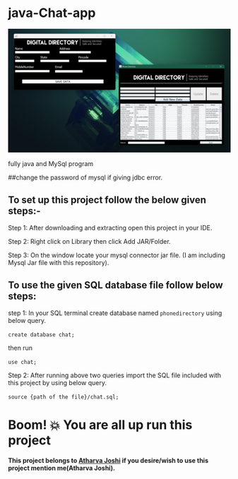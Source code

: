 # java-Chat-app

<img src="https://github.com/atharva20-coder/phoneDirectory/blob/master/Phone%20Directory.png" width="800">

fully java and MySql program

##change the password of mysql if giving jdbc error. 

## To set up this project follow the below given steps:-

Step 1: After downloading and extracting open this project in your IDE.

Step 2: Right click on Library then click Add JAR/Folder.

Step 3: On the window locate your mysql connector jar file.
(I am including Mysql Jar file with this repository).

## To use the given SQL database file follow below steps:

step 1: In your SQL terminal create database named `phonedirectory` using below query.

`create database chat;`

then run

`use chat;`

Step 2: After running above two queries import the SQL file included with this project by using below query.

`source {path of the file}/chat.sql;`

# Boom! 💥 You are all up run this project

#### This project belongs to <a href="https://devatharva.me/">Atharva Joshi</a> if you desire/wish to use this project mention me(Atharva Joshi).
